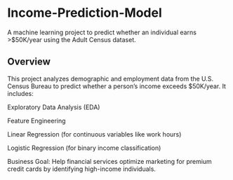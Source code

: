 # Income-Prediction-Model

A machine learning project to predict whether an individual earns >$50K/year using the Adult Census dataset.
## Overview
This project analyzes demographic and employment data from the U.S. Census Bureau to predict whether a person’s income exceeds $50K/year. It includes:

Exploratory Data Analysis (EDA)

Feature Engineering

Linear Regression (for continuous variables like work hours)

Logistic Regression (for binary income classification)

Business Goal: Help financial services optimize marketing for premium credit cards by identifying high-income individuals.
